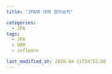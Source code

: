 ```yaml
---
title: "JPA에 대해 알아보자"

categories:
  - JPA
tags:
  - JPA
  - ORM
  - inflearn

last_modified_at: 2020-04-11T19:52:00
---
```

